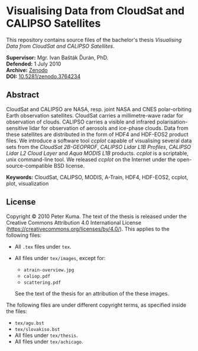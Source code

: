 # Visualising Data from CloudSat and CALIPSO Satellites

This repository contains source files of the bachelor's thesis *Visualising
Data from CloudSat and CALIPSO Satellites*.

**Supervisor:** Mgr. Ivan Bašták Ďurán, PhD.\
**Defended:** 1 July 2010\
**Archive:** [Zenodo](https://zenodo.org/record/3764234)\
**DOI:** [10.5281/zenodo.3764234](https://doi.org/10.5281/zenodo.3764234)

Abstract
--------

CloudSat and CALIPSO are NASA, resp. joint NASA and CNES polar-orbiting Earth
observation satellites. CloudSat carries a millimetre-wave radar for
observation of clouds. CALIPSO carries a visible and infrared
polarisation-sensitive lidar for observation of aerosols and ice-phase clouds.
Data from these satellites are distributed in the form of HDF4 and HDF-EOS2
product files. We introduce a software tool *ccplot* capable of visualising
several data sets from the *CloudSat 2B-GEOPROF*, *CALIPSO Lidar L1B Profiles*,
*CALIPSO Lidar L2 Cloud Layer* and *Aqua MODIS L1B* products. *ccplot* is a
scriptable, unix command-line tool. We released *ccplot* on the Internet under
the open-source-compatible BSD license.

**Keywords:** CloudSat, CALIPSO, MODIS, A-Train, HDF4, HDF-EOS2, ccplot, plot,
visualization

License
-------

Copyright © 2010 Peter Kuma. The text of the thesis is released under the
Creative Commons Attribution 4.0 International License
(https://creativecommons.org/licenses/by/4.0/). This applies to the following
files:

- All `.tex` files under `tex`.

- All files under `tex/images`, except for:
  - `atrain-overview.jpg`
  - `caliop.pdf`
  - `scattering.pdf`

  See the text of the thesis for an attribution of the these images.

The following files are under different copyright terms, as specified inside
the files:

- `tex/agu.bst`
- `tex/slovakiso.bst`
- All files under `tex/thesis`.
- All files under `tex/achicago`.
